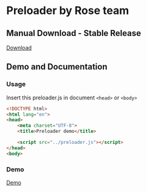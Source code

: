 # Preloader by Rose team

## Manual Download - Stable Release
[Download](https://github.com/iiiBird/preloader/releases)

## Demo and Documentation
### Usage
Insert this preloader.js in document `<head>` or `<body>`

```html
<!DOCTYPE html>
<html lang="en">
<head>
	<meta charset="UTF-8">
	<title>Preloader demo</title>

	<script src="../preloader.js"></script>
</head>
<body>
```
### Demo
[Demo](https://iiibird.github.io/preloader/demo/)
